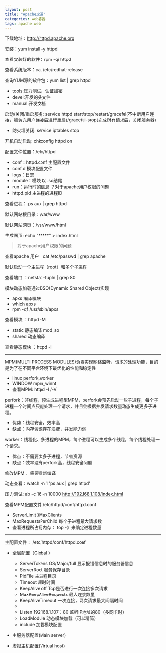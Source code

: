 ```yaml
---
layout: post
title: "Apache之道"
categories: web容器
tags: apache web
---
```


下载地址：http://httpd.apache.org

安装：yum install -y httpd

查看安装好的软件：rpm -qi httpd

查看系统版本：cat /etc/redhat-release

查询YUM源的软件包：yum list | grep httpd
 
- tools:压力测试，认证加密
- devel:开发的头文件
- manual:开发文档

启动/关闭/重启服务: service httpd start/stop/restart/graceful(不中断用户连接，服务完用户连接后进行重启)/graceful-stop(完成所有请求后，关闭服务器)

- 防火墙关闭: service iptables stop

开机自动启动: chkconfig httpd on

配置文件位置：/etc/httpd

- conf：httpd.conf 主配置文件
- conf.d     模块配置文件
- logs：日志
- module：模块 以 .so结尾
- run：运行时的信息 ？对于apache用户权限的问题
- httpd.pid 主进程的进程ID

查看进程： ps aux | grep httpd

默认网站根目录：/var/www

默认网站网页：/var/www/html

生成网页: echo "*****" > index.html

> 对于apache用户权限的问题

查看apache 用户：cat /etc/passwd | grep apache

默认启动一个主进程（root）和多个子进程

查看端口 ：netstat -tupln | grep 80

模块动态加载通过DSO(Dynamic Shared Object)实现

- apxs 编译模块
- which apxs
- rpm -qf    /usr/sbin/apxs

查看模块 ：httpd -M
- static 静态编译 mod_so
- shared 动态编译

查看静态模块 ：httpd -l

---

MPM(MULTI PROCESS MODULES)负责实现网络监听，请求的处理功能，目的是为了在不同平台环境下最优化的性能和稳定性
- linux perfork,worker
- WINDOW mpm_winnt
- 查看MPM: httpd -l /-V

perfork：非线程，预生成进程型MPM，perfork会预先启动一些子进程，每个子进程一个时间点只能处理一个请求，并且会根据并发请求数量动态生成更多子进程。
- 优势：线程安全，效率高
- 缺点：内存资源存在浪费，并发能力弱

worker：线程化、多进程的MPM，每个进程可以生成多个线程，每个线程处理一个请求。
- 优点：不需要太多子进程，节省资源
- 缺点：效率没有perfork高，线程安全问题

修改MPM ，需要重新编译

动态查看：watch -n 1 'ps aux | grep httpd'

压力测试: ab -c 16 -n 10000 http://192.168.1.108/index.html

查看MPM配置文件 /etc/httpd/conf/httpd.conf

- ServerLimit 》MaxClients
- MaxRequestsPerChild 每个子进程最大请求数
- 查看进程所占用内存： top -》来确定进程数量

---

主配置文件： /etc/httpd/conf/httpd.conf

- 全局配置（Global ）

	- ServerTokens OS/Major/full 显示报错信息时的服务器信息
    - ServerRoot 服务保存目录
    - PidFile 主进程目录
    - Timeout 超时时间
    - KeepAlive off    Tcp是否进行一次连接多次请求
    - MaxKeepAliveRequests 最大连接数量
    - KeepAliveTimeout 一次连接，两次请求最大间隔时间
    - <ifModule>
    - Listen 192.168.1.107：80 监听IP地址的80（多网卡时）
    - LoadModule 动态模块加载（可以精简）
    - include 加载模块配置
- 主服务器配置(Main server)
         
- 虚拟主机配置(Virtual host)